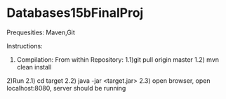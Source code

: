 # Databases15bFinalProj

Prequesities:
Maven,Git

Instructions:

1) Compilation:
  From within Repository:
  1.1)git pull origin master
  1.2) mvn clean install

2)Run
  2.1) cd target
  2.2) java -jar <target.jar>
  2.3) open browser, open localhost:8080, server should be running
